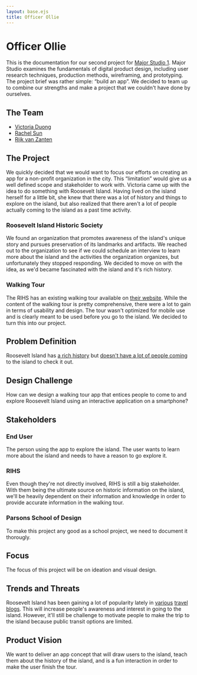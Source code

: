 ```yaml
---
layout: base.ejs
title: Officer Ollie
---
```


# Officer Ollie

This is the documentation for our second project for [Major Studio 1](https://courses.newschool.edu/courses/PMCD5101/5431/). Major Studio examines the fundamentals of digital product design, including user research techniques, production methods, wireframing, and prototyping. The project brief was rather simple: “build an app”. We decided to team up to combine our strengths and make a project that we couldn't have done by ourselves.

## The Team

* [Victoria Duong](https://www.victoriatduong.com)
* [Rachel Sun](https://iamyufeisun.com)
* [Rijk van Zanten](https://rijks.website)

## The Project

We quickly decided that we would want to focus our efforts on creating an app for a non-profit organization in the city. This “limitation” would give us a well defined scope and stakeholder to work with. Victoria came up with the idea to do something with Roosevelt Island. Having lived on the island herself for a little bit, she knew that there was a lot of history and things to explore on the island, but also realized that there aren't a lot of people actually coming to the island as a past time activity.

### Roosevelt Island Historic Society

We found an organization that promotes awareness of the island's unique story and pursues preservation of its landmarks and artifacts. We reached out to the organization to see if we could schedule an interview to learn more about the island and the activities the organization organizes, but unfortunately they stopped responding. We decided to move on with the idea, as we'd became fascinated with the island and it's rich history.


### Walking Tour

The RIHS has an existing walking tour available on [their website](http://rihs.us/riwalk/). While the content of the walking tour is pretty comprehensive, there were a lot to gain in terms of usability and design. The tour wasn't optimized for mobile use and is clearly meant to be used before you go to the island. We decided to turn this into our project.

## Problem Definition

Roosevelt Island has [a rich history](https://www.politico.com/magazine/story/2015/06/hillary-clinton-roosevelt-island-history-118970) but [doesn't have a lot of people coming](https://www.cnn.com/travel/article/roosevelt-island-things-to-do-new-york/index.html) to the island to check it out.

## Design Challenge

How can we design a walking tour app that entices people to come to and explore Roosevelt Island using an interactive application on a smartphone?

## Stakeholders

### End User

The person using the app to explore the island. The user wants to learn more about the island and needs to have a reason to go explore it.

### RIHS

Even though they're not directly involved, RIHS is still a big stakeholder. With them being the ultimate source on historic information on the island, we'll be heavily dependent on their information and knowledge in order to provide accurate information in the walking tour.

### Parsons School of Design

To make this project any good as a school project, we need to document it thorougly.

## Focus

The focus of this project will be on ideation and visual design. 

## Trends and Threats

Roosevelt Island has been gaining a lot of popularity lately in [various](https://www.cnn.com/travel/article/roosevelt-island-things-to-do-new-york/index.html) [travel blogs](https://perceptivetravel.com/blog/2018/10/18/a-manhattan-oasis-on-roosevelt-island/). This will increase people's awareness and interest in going to the island. However, it'll still be challenge to motivate people to make the trip to the island because public transit options are limited.

## Product Vision

We want to deliver an app concept that will draw users to the island, teach them about the history of the island, and is a fun interaction in order to make the user finish the tour.
